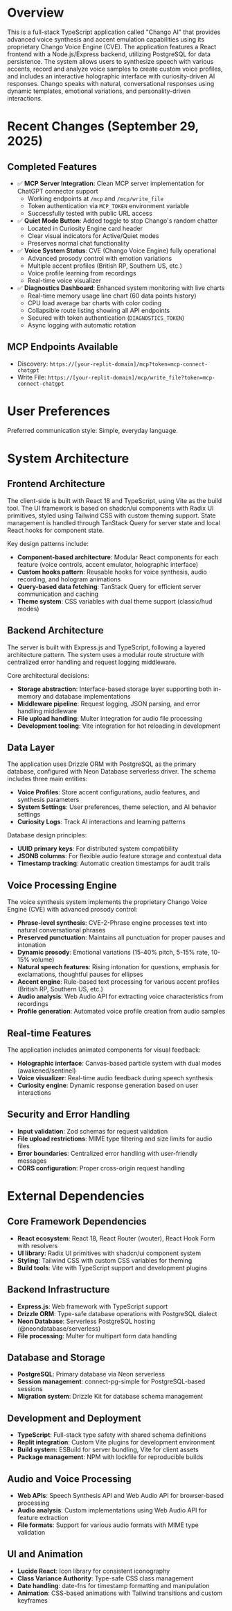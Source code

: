 # Overview

This is a full-stack TypeScript application called "Chango AI" that provides advanced voice synthesis and accent emulation capabilities using its proprietary Chango Voice Engine (CVE). The application features a React frontend with a Node.js/Express backend, utilizing PostgreSQL for data persistence. The system allows users to synthesize speech with various accents, record and analyze voice samples to create custom voice profiles, and includes an interactive holographic interface with curiosity-driven AI responses. Chango speaks with natural, conversational responses using dynamic templates, emotional variations, and personality-driven interactions.

# Recent Changes (September 29, 2025)

## Completed Features
- ✅ **MCP Server Integration**: Clean MCP server implementation for ChatGPT connector support
  - Working endpoints at `/mcp` and `/mcp/write_file` 
  - Token authentication via `MCP_TOKEN` environment variable
  - Successfully tested with public URL access
- ✅ **Quiet Mode Button**: Added toggle to stop Chango's random chatter
  - Located in Curiosity Engine card header
  - Clear visual indicators for Active/Quiet modes
  - Preserves normal chat functionality
- ✅ **Voice System Status**: CVE (Chango Voice Engine) fully operational
  - Advanced prosody control with emotion variations
  - Multiple accent profiles (British RP, Southern US, etc.)
  - Voice profile learning from recordings
  - Real-time voice visualizer
- ✅ **Diagnostics Dashboard**: Enhanced system monitoring with live charts
  - Real-time memory usage line chart (60 data points history)
  - CPU load average bar charts with color coding
  - Collapsible route listing showing all API endpoints
  - Secured with token authentication (`DIAGNOSTICS_TOKEN`)
  - Async logging with automatic rotation

## MCP Endpoints Available
- Discovery: `https://[your-replit-domain]/mcp?token=mcp-connect-chatgpt`
- Write File: `https://[your-replit-domain]/mcp/write_file?token=mcp-connect-chatgpt`

# User Preferences

Preferred communication style: Simple, everyday language.

# System Architecture

## Frontend Architecture
The client-side is built with React 18 and TypeScript, using Vite as the build tool. The UI framework is based on shadcn/ui components with Radix UI primitives, styled using Tailwind CSS with custom theming support. State management is handled through TanStack Query for server state and local React hooks for component state.

Key design patterns include:
- **Component-based architecture**: Modular React components for each feature (voice controls, accent emulator, holographic interface)
- **Custom hooks pattern**: Reusable hooks for voice synthesis, audio recording, and hologram animations
- **Query-based data fetching**: TanStack Query for efficient server communication and caching
- **Theme system**: CSS variables with dual theme support (classic/hud modes)

## Backend Architecture
The server is built with Express.js and TypeScript, following a layered architecture pattern. The system uses a modular route structure with centralized error handling and request logging middleware.

Core architectural decisions:
- **Storage abstraction**: Interface-based storage layer supporting both in-memory and database implementations
- **Middleware pipeline**: Request logging, JSON parsing, and error handling middleware
- **File upload handling**: Multer integration for audio file processing
- **Development tooling**: Vite integration for hot reloading in development

## Data Layer
The application uses Drizzle ORM with PostgreSQL as the primary database, configured with Neon Database serverless driver. The schema includes three main entities:

- **Voice Profiles**: Store accent configurations, audio features, and synthesis parameters
- **System Settings**: User preferences, theme selection, and AI behavior settings  
- **Curiosity Logs**: Track AI interactions and learning patterns

Database design principles:
- **UUID primary keys**: For distributed system compatibility
- **JSONB columns**: For flexible audio feature storage and contextual data
- **Timestamp tracking**: Automatic creation timestamps for audit trails

## Voice Processing Engine
The voice synthesis system implements the proprietary Chango Voice Engine (CVE) with advanced prosody control:

- **Phrase-level synthesis**: CVE-2-Phrase engine processes text into natural conversational phrases
- **Preserved punctuation**: Maintains all punctuation for proper pauses and intonation
- **Dynamic prosody**: Emotional variations (15-40% pitch, 5-15% rate, 10-15% volume)
- **Natural speech features**: Rising intonation for questions, emphasis for exclamations, thoughtful pauses for ellipses
- **Accent engine**: Rule-based text processing for various accent profiles (British RP, Southern US, etc.)
- **Audio analysis**: Web Audio API for extracting voice characteristics from recordings
- **Profile generation**: Automated voice profile creation from audio samples

## Real-time Features
The application includes animated components for visual feedback:

- **Holographic interface**: Canvas-based particle system with dual modes (awakened/sentinel)
- **Voice visualizer**: Real-time audio feedback during speech synthesis
- **Curiosity engine**: Dynamic response generation based on user interactions

## Security and Error Handling
- **Input validation**: Zod schemas for request validation
- **File upload restrictions**: MIME type filtering and size limits for audio files
- **Error boundaries**: Centralized error handling with user-friendly messages
- **CORS configuration**: Proper cross-origin request handling

# External Dependencies

## Core Framework Dependencies
- **React ecosystem**: React 18, React Router (wouter), React Hook Form with resolvers
- **UI library**: Radix UI primitives with shadcn/ui component system
- **Styling**: Tailwind CSS with custom CSS variables for theming
- **Build tools**: Vite with TypeScript support and development plugins

## Backend Infrastructure
- **Express.js**: Web framework with TypeScript support
- **Drizzle ORM**: Type-safe database operations with PostgreSQL dialect
- **Neon Database**: Serverless PostgreSQL hosting (@neondatabase/serverless)
- **File processing**: Multer for multipart form data handling

## Database and Storage
- **PostgreSQL**: Primary database via Neon serverless
- **Session management**: connect-pg-simple for PostgreSQL-based sessions
- **Migration system**: Drizzle Kit for database schema management

## Development and Deployment
- **TypeScript**: Full-stack type safety with shared schema definitions
- **Replit integration**: Custom Vite plugins for development environment
- **Build system**: ESBuild for server bundling, Vite for client assets
- **Package management**: NPM with lockfile for reproducible builds

## Audio and Voice Processing
- **Web APIs**: Speech Synthesis API and Web Audio API for browser-based processing
- **Audio analysis**: Custom implementations using Web Audio API for feature extraction
- **File formats**: Support for various audio formats with MIME type validation

## UI and Animation
- **Lucide React**: Icon library for consistent iconography
- **Class Variance Authority**: Type-safe CSS class management
- **Date handling**: date-fns for timestamp formatting and manipulation
- **Animation**: CSS-based animations with Tailwind transitions and custom keyframes